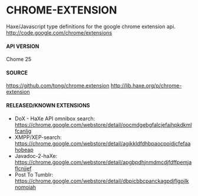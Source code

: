
CHROME-EXTENSION
================
Haxe/Javascript type definitions for the google chrome extension api.
http://code.google.com/chrome/extensions


#### API VERSION
Chome 25


#### SOURCE
https://github.com/tong/chrome.extension
http://lib.haxe.org/p/chrome-extension


#### RELEASED/KNOWN EXTENSIONS
* DoX - HaXe API omnibox search: https://chrome.google.com/webstore/detail/oocmdgebgfalcjefajhpkdkmlfcanljg
* XMPP/XEP-search: https://chrome.google.com/webstore/detail/agikkldfdhbpaocpoidjcfefaahobeap
* Javadoc-2-haXe: https://chrome.google.com/webstore/detail/apgbpdhjnmdmcdjfdffpemjaflcnjjef
* Post To Tumblr: https://chrome.google.com/webstore/detail/dbpicbbcpanckagpdjflgojlknomoiah
